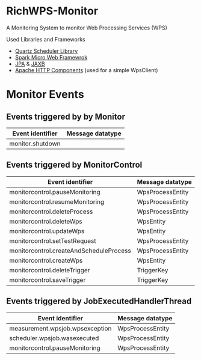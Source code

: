RichWPS-Monitor
===============

A Monitoring System to monitor Web Processing Services (WPS)

Used Libraries and Frameworks
* [Quartz Scheduler Library](http://quartz-scheduler.org/)
* [Spark Micro Web Framewrok](http://www.sparkjava.com/)
* [JPA](http://www.oracle.com/technetwork/java/javaee/tech/persistence-jsp-140049.html) & [JAXB](https://jaxb.java.net/)
* [Apache HTTP Components](http://hc.apache.org/) (used for a simple WpsClient)


# Monitor Events

## Events triggered by  by Monitor

| Event identifier                        | Message datatype  |
|-----------------------------------------| ----------------- |
| monitor.shutdown                        |                   |

## Events triggered by MonitorControl

| Event identifier                        | Message datatype  |
|-----------------------------------------| ----------------- |
| monitorcontrol.pauseMonitoring          | WpsProcessEntity  |
| monitorcontrol.resumeMonitoring         | WpsProcessEntity  |
| monitorcontrol.deleteProcess            | WpsProcessEntity  |
| monitorcontrol.deleteWps                | WpsEntity         |
| monitorcontrol.updateWps                | WpsEntity         |
| monitorcontrol.setTestRequest           | WpsProcessEntity  |
| monitorcontrol.createAndScheduleProcess | WpsProcessEntity  |
| monitorcontrol.createWps                | WpsEntity         |  
| monitorcontrol.deleteTrigger            | TriggerKey        |
| monitorcontrol.saveTrigger              | TriggerKey        |

## Events triggered by JobExecutedHandlerThread

| Event identifier                        | Message datatype  |
|-----------------------------------------| ----------------- |
| measurement.wpsjob.wpsexception         | WpsProcessEntity  |
| scheduler.wpsjob.wasexecuted            | WpsProcessEntity  |
| monitorcontrol.pauseMonitoring          | WpsProcessEntity  |
